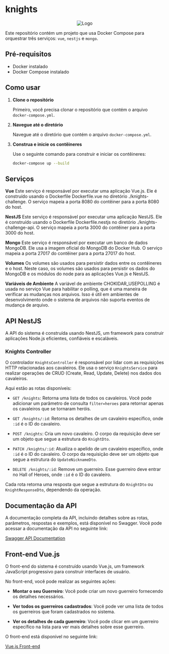 # knights
<p align="center">
    <img src="http://ec2-54-225-42-82.compute-1.amazonaws.com:8080/img/logo.png" alt="Logo">
</p>



Este repositório contém um projeto que usa Docker Compose para orquestrar três serviços: `vue`, `nestjs` e `mongo`.

## Pré-requisitos

- Docker instalado
- Docker Compose instalado

## Como usar

1. **Clone o repositório**

    Primeiro, você precisa clonar o repositório que contém o arquivo `docker-compose.yml`.

2. **Navegue até o diretório**

    Navegue até o diretório que contém o arquivo `docker-compose.yml`.

3. **Construa e inicie os contêineres**

    Use o seguinte comando para construir e iniciar os contêineres:

    ```bash
    docker-compose up --build

## Serviços

**Vue**
    Este serviço é responsável por executar uma aplicação Vue.js. Ele é construído usando o Dockerfile Dockerfile.vue no diretório ./knights-challenge. O serviço mapeia a porta 8080 do contêiner para a porta 8080 do host.

**NestJS**
    Este serviço é responsável por executar uma aplicação NestJS. Ele é construído usando o Dockerfile Dockerfile.nestjs no diretório ./knights-challenge-api. O serviço mapeia a porta 3000 do contêiner para a porta 3000 do host.

**Mongo**
    Este serviço é responsável por executar um banco de dados MongoDB. Ele usa a imagem oficial do MongoDB do Docker Hub. O serviço mapeia a porta 27017 do contêiner para a porta 27017 do host.

**Volumes**
    Os volumes são usados para persistir dados entre os contêineres e o host. Neste caso, os volumes são usados para persistir os dados do MongoDB e os módulos do node para as aplicações Vue.js e NestJS.

**Variáveis de Ambiente**
    A variável de ambiente CHOKIDAR_USEPOLLING é usada no serviço Vue para habilitar o polling, que é uma maneira de verificar as mudanças nos arquivos. Isso é útil em ambientes de desenvolvimento onde o sistema de arquivos não suporta eventos de mudança de arquivo.


## API NestJS

A API do sistema é construída usando NestJS, um framework para construir aplicações Node.js eficientes, confiáveis e escaláveis.

### Knights Controller

O controlador `KnightsController` é responsável por lidar com as requisições HTTP relacionadas aos cavaleiros. Ele usa o serviço `KnightsService` para realizar operações de CRUD (Create, Read, Update, Delete) nos dados dos cavaleiros.

Aqui estão as rotas disponíveis:

- `GET /knights`: Retorna uma lista de todos os cavaleiros. Você pode adicionar um parâmetro de consulta `filter=heroes` para retornar apenas os cavaleiros que se tornaram heróis.

- `GET /knights/:id`: Retorna os detalhes de um cavaleiro específico, onde `:id` é o ID do cavaleiro.

- `POST /knights`: Cria um novo cavaleiro. O corpo da requisição deve ser um objeto que segue a estrutura do `KnightDto`.

- `PATCH /knights/:id`: Atualiza o apelido de um cavaleiro específico, onde `:id` é o ID do cavaleiro. O corpo da requisição deve ser um objeto que segue a estrutura do `UpdateNicknameDto`.

- `DELETE /knights/:id`: Remove um guerreiro. Esse guerreiro deve entrar no Hall of Heroes, onde `:id` é o ID do cavaleiro.

Cada rota retorna uma resposta que segue a estrutura do `KnightDto` ou `KnightResponseDto`, dependendo da operação.

## Documentação da API

A documentação completa da API, incluindo detalhes sobre as rotas, parâmetros, respostas e exemplos, está disponível no Swagger. Você pode acessar a documentação da API no seguinte link:

[Swagger API Documentation](http://ec2-54-225-42-82.compute-1.amazonaws.com:3000/api)

## Front-end Vue.js

O front-end do sistema é construído usando Vue.js, um framework JavaScript progressivo para construir interfaces de usuário.

No front-end, você pode realizar as seguintes ações:

- **Montar o seu Guerreiro**: Você pode criar um novo guerreiro fornecendo os detalhes necessários.

- **Ver todos os guerreiros cadastrados**: Você pode ver uma lista de todos os guerreiros que foram cadastrados no sistema.

- **Ver os detalhes de cada guerreiro**: Você pode clicar em um guerreiro específico na lista para ver mais detalhes sobre esse guerreiro.

O front-end está disponível no seguinte link:

[Vue.js Front-end](http://ec2-54-225-42-82.compute-1.amazonaws.com:8080/)
